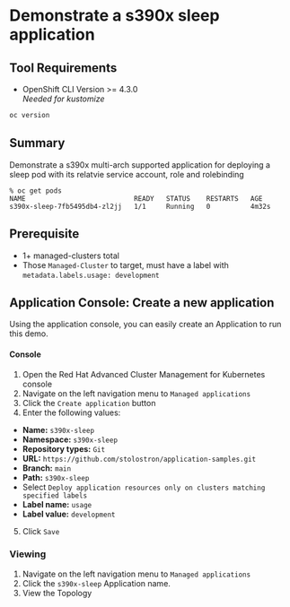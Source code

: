# Demonstrate a s390x sleep application
## Tool Requirements
- OpenShift CLI Version >= 4.3.0<br>_Needed for kustomize_
```bash
oc version
```

## Summary
Demonstrate a s390x multi-arch supported application for deploying a sleep pod with its relatvie service account, role and rolebinding
```
% oc get pods
NAME                           READY   STATUS    RESTARTS   AGE
s390x-sleep-7fb5495db4-zl2jj   1/1     Running   0          4m32s
```

## Prerequisite
- 1+ managed-clusters total
- Those `Managed-Cluster` to target, must have a label with `metadata.labels.usage: development`

## Application Console: Create a new application
Using the application console, you can easily create an Application to run this demo.

#### Console
1. Open the Red Hat Advanced Cluster Management for Kubernetes console
2. Navigate on the left navigation menu to `Managed applications`
3. Click the `Create application` button
4. Enter the following values:
  * **Name:** `s390x-sleep`
  * **Namespace:** `s390x-sleep`
  * **Repository types:** `Git`
  * **URL:** `https://github.com/stolostron/application-samples.git`
  * **Branch:** `main`
  * **Path:** `s390x-sleep`
  * Select `Deploy application resources only on clusters matching specified labels`
  * **Label name:** `usage`
  * **Label value:** `development`
5. Click `Save`

### Viewing
1. Navigate on the left navigation menu to `Managed applications`
2. Click the `s390x-sleep` Application name.
3. View the Topology

